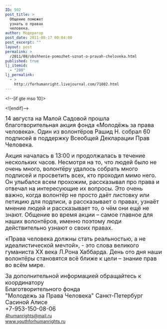 ```yaml
---
ID: 502
post_title: >
  Общение поможет
  узнать о правах
  человека.
author: Модератор
post_date: 2011-08-17 00:04:00
post_excerpt: ""
layout: post
permalink: >
  /2011/08/obshhenie-pomozhet-uznat-o-pravah-cheloveka.html
published: true
lj_itemid:
  - "280"
lj_permalink:
  - >
    http://forhumanright.livejournal.com/71802.html
---
```

<img align="left" src="http://cs5338.vk.com/u132145096/132409092/x_5b26039f.jpg" alt="" /><!--[if gte mso 9]><xml>
 <o:OfficeDocumentSettings>
  <o:RelyOnVML />
  <o:AllowPNG />
 </o:OfficeDocumentSettings>
</xml><![endif]--><!--[if gte mso 9]><xml>
 <w:WordDocument>
  <w:View>Normal</w:View>
  <w:Zoom>0</w:Zoom>
  <w:TrackMoves />
  <w:TrackFormatting />
  <w:PunctuationKerning />
  <w:ValidateAgainstSchemas />
  <w:SaveIfXMLInvalid>false</w:SaveIfXMLInvalid>
  <w:IgnoreMixedContent>false</w:IgnoreMixedContent>
  <w:AlwaysShowPlaceholderText>false</w:AlwaysShowPlaceholderText>
  <w:DoNotPromoteQF />
  <w:LidThemeOther>RU</w:LidThemeOther>
  <w:LidThemeAsian>X-NONE</w:LidThemeAsian>
  <w:LidThemeComplexScript>X-NONE</w:LidThemeComplexScript>
  <w:Compatibility>
   <w:BreakWrappedTables />
   <w:SnapToGridInCell />
   <w:WrapTextWithPunct />
   <w:UseAsianBreakRules />
   <w:DontGrowAutofit />
   <w:SplitPgBreakAndParaMark />
   <w:DontVertAlignCellWithSp />
   <w:DontBreakConstrainedForcedTables />
   <w:DontVertAlignInTxbx />
   <w:Word11KerningPairs />
   <w:CachedColBalance />
  </w:Compatibility>
  <m:mathPr>
   <m:mathFont m:val="Cambria Math" />
   <m:brkBin m:val="before" />
   <m:brkBinSub m:val="&#45;-" />
   <m:smallFrac m:val="off" />
   <m:dispDef />
   <m:lMargin m:val="0" />
   <m:rMargin m:val="0" />
   <m:defJc m:val="centerGroup" />
   <m:wrapIndent m:val="1440" />
   <m:intLim m:val="subSup" />
   <m:naryLim m:val="undOvr" />
  </m:mathPr></w:WordDocument>
</xml><![endif]--><!--[if gte mso 9]><xml>
 <w:LatentStyles DefLockedState="false" DefUnhideWhenUsed="true"
  DefSemiHidden="true" DefQFormat="false" DefPriority="99"
  LatentStyleCount="267">
  <w:LsdException Locked="false" Priority="0" SemiHidden="false"
   UnhideWhenUsed="false" QFormat="true" Name="Normal" />
  <w:LsdException Locked="false" Priority="9" SemiHidden="false"
   UnhideWhenUsed="false" QFormat="true" Name="heading 1" />
  <w:LsdException Locked="false" Priority="9" QFormat="true" Name="heading 2" />
  <w:LsdException Locked="false" Priority="9" QFormat="true" Name="heading 3" />
  <w:LsdException Locked="false" Priority="9" QFormat="true" Name="heading 4" />
  <w:LsdException Locked="false" Priority="9" QFormat="true" Name="heading 5" />
  <w:LsdException Locked="false" Priority="9" QFormat="true" Name="heading 6" />
  <w:LsdException Locked="false" Priority="9" QFormat="true" Name="heading 7" />
  <w:LsdException Locked="false" Priority="9" QFormat="true" Name="heading 8" />
  <w:LsdException Locked="false" Priority="9" QFormat="true" Name="heading 9" />
  <w:LsdException Locked="false" Priority="39" Name="toc 1" />
  <w:LsdException Locked="false" Priority="39" Name="toc 2" />
  <w:LsdException Locked="false" Priority="39" Name="toc 3" />
  <w:LsdException Locked="false" Priority="39" Name="toc 4" />
  <w:LsdException Locked="false" Priority="39" Name="toc 5" />
  <w:LsdException Locked="false" Priority="39" Name="toc 6" />
  <w:LsdException Locked="false" Priority="39" Name="toc 7" />
  <w:LsdException Locked="false" Priority="39" Name="toc 8" />
  <w:LsdException Locked="false" Priority="39" Name="toc 9" />
  <w:LsdException Locked="false" Priority="35" QFormat="true" Name="caption" />
  <w:LsdException Locked="false" Priority="10" SemiHidden="false"
   UnhideWhenUsed="false" QFormat="true" Name="Title" />
  <w:LsdException Locked="false" Priority="1" Name="Default Paragraph Font" />
  <w:LsdException Locked="false" Priority="11" SemiHidden="false"
   UnhideWhenUsed="false" QFormat="true" Name="Subtitle" />
  <w:LsdException Locked="false" Priority="22" SemiHidden="false"
   UnhideWhenUsed="false" QFormat="true" Name="Strong" />
  <w:LsdException Locked="false" Priority="20" SemiHidden="false"
   UnhideWhenUsed="false" QFormat="true" Name="Emphasis" />
  <w:LsdException Locked="false" Priority="59" SemiHidden="false"
   UnhideWhenUsed="false" Name="Table Grid" />
  <w:LsdException Locked="false" UnhideWhenUsed="false" Name="Placeholder Text" />
  <w:LsdException Locked="false" Priority="1" SemiHidden="false"
   UnhideWhenUsed="false" QFormat="true" Name="No Spacing" />
  <w:LsdException Locked="false" Priority="60" SemiHidden="false"
   UnhideWhenUsed="false" Name="Light Shading" />
  <w:LsdException Locked="false" Priority="61" SemiHidden="false"
   UnhideWhenUsed="false" Name="Light List" />
  <w:LsdException Locked="false" Priority="62" SemiHidden="false"
   UnhideWhenUsed="false" Name="Light Grid" />
  <w:LsdException Locked="false" Priority="63" SemiHidden="false"
   UnhideWhenUsed="false" Name="Medium Shading 1" />
  <w:LsdException Locked="false" Priority="64" SemiHidden="false"
   UnhideWhenUsed="false" Name="Medium Shading 2" />
  <w:LsdException Locked="false" Priority="65" SemiHidden="false"
   UnhideWhenUsed="false" Name="Medium List 1" />
  <w:LsdException Locked="false" Priority="66" SemiHidden="false"
   UnhideWhenUsed="false" Name="Medium List 2" />
  <w:LsdException Locked="false" Priority="67" SemiHidden="false"
   UnhideWhenUsed="false" Name="Medium Grid 1" />
  <w:LsdException Locked="false" Priority="68" SemiHidden="false"
   UnhideWhenUsed="false" Name="Medium Grid 2" />
  <w:LsdException Locked="false" Priority="69" SemiHidden="false"
   UnhideWhenUsed="false" Name="Medium Grid 3" />
  <w:LsdException Locked="false" Priority="70" SemiHidden="false"
   UnhideWhenUsed="false" Name="Dark List" />
  <w:LsdException Locked="false" Priority="71" SemiHidden="false"
   UnhideWhenUsed="false" Name="Colorful Shading" />
  <w:LsdException Locked="false" Priority="72" SemiHidden="false"
   UnhideWhenUsed="false" Name="Colorful List" />
  <w:LsdException Locked="false" Priority="73" SemiHidden="false"
   UnhideWhenUsed="false" Name="Colorful Grid" />
  <w:LsdException Locked="false" Priority="60" SemiHidden="false"
   UnhideWhenUsed="false" Name="Light Shading Accent 1" />
  <w:LsdException Locked="false" Priority="61" SemiHidden="false"
   UnhideWhenUsed="false" Name="Light List Accent 1" />
  <w:LsdException Locked="false" Priority="62" SemiHidden="false"
   UnhideWhenUsed="false" Name="Light Grid Accent 1" />
  <w:LsdException Locked="false" Priority="63" SemiHidden="false"
   UnhideWhenUsed="false" Name="Medium Shading 1 Accent 1" />
  <w:LsdException Locked="false" Priority="64" SemiHidden="false"
   UnhideWhenUsed="false" Name="Medium Shading 2 Accent 1" />
  <w:LsdException Locked="false" Priority="65" SemiHidden="false"
   UnhideWhenUsed="false" Name="Medium List 1 Accent 1" />
  <w:LsdException Locked="false" UnhideWhenUsed="false" Name="Revision" />
  <w:LsdException Locked="false" Priority="34" SemiHidden="false"
   UnhideWhenUsed="false" QFormat="true" Name="List Paragraph" />
  <w:LsdException Locked="false" Priority="29" SemiHidden="false"
   UnhideWhenUsed="false" QFormat="true" Name="Quote" />
  <w:LsdException Locked="false" Priority="30" SemiHidden="false"
   UnhideWhenUsed="false" QFormat="true" Name="Intense Quote" />
  <w:LsdException Locked="false" Priority="66" SemiHidden="false"
   UnhideWhenUsed="false" Name="Medium List 2 Accent 1" />
  <w:LsdException Locked="false" Priority="67" SemiHidden="false"
   UnhideWhenUsed="false" Name="Medium Grid 1 Accent 1" />
  <w:LsdException Locked="false" Priority="68" SemiHidden="false"
   UnhideWhenUsed="false" Name="Medium Grid 2 Accent 1" />
  <w:LsdException Locked="false" Priority="69" SemiHidden="false"
   UnhideWhenUsed="false" Name="Medium Grid 3 Accent 1" />
  <w:LsdException Locked="false" Priority="70" SemiHidden="false"
   UnhideWhenUsed="false" Name="Dark List Accent 1" />
  <w:LsdException Locked="false" Priority="71" SemiHidden="false"
   UnhideWhenUsed="false" Name="Colorful Shading Accent 1" />
  <w:LsdException Locked="false" Priority="72" SemiHidden="false"
   UnhideWhenUsed="false" Name="Colorful List Accent 1" />
  <w:LsdException Locked="false" Priority="73" SemiHidden="false"
   UnhideWhenUsed="false" Name="Colorful Grid Accent 1" />
  <w:LsdException Locked="false" Priority="60" SemiHidden="false"
   UnhideWhenUsed="false" Name="Light Shading Accent 2" />
  <w:LsdException Locked="false" Priority="61" SemiHidden="false"
   UnhideWhenUsed="false" Name="Light List Accent 2" />
  <w:LsdException Locked="false" Priority="62" SemiHidden="false"
   UnhideWhenUsed="false" Name="Light Grid Accent 2" />
  <w:LsdException Locked="false" Priority="63" SemiHidden="false"
   UnhideWhenUsed="false" Name="Medium Shading 1 Accent 2" />
  <w:LsdException Locked="false" Priority="64" SemiHidden="false"
   UnhideWhenUsed="false" Name="Medium Shading 2 Accent 2" />
  <w:LsdException Locked="false" Priority="65" SemiHidden="false"
   UnhideWhenUsed="false" Name="Medium List 1 Accent 2" />
  <w:LsdException Locked="false" Priority="66" SemiHidden="false"
   UnhideWhenUsed="false" Name="Medium List 2 Accent 2" />
  <w:LsdException Locked="false" Priority="67" SemiHidden="false"
   UnhideWhenUsed="false" Name="Medium Grid 1 Accent 2" />
  <w:LsdException Locked="false" Priority="68" SemiHidden="false"
   UnhideWhenUsed="false" Name="Medium Grid 2 Accent 2" />
  <w:LsdException Locked="false" Priority="69" SemiHidden="false"
   UnhideWhenUsed="false" Name="Medium Grid 3 Accent 2" />
  <w:LsdException Locked="false" Priority="70" SemiHidden="false"
   UnhideWhenUsed="false" Name="Dark List Accent 2" />
  <w:LsdException Locked="false" Priority="71" SemiHidden="false"
   UnhideWhenUsed="false" Name="Colorful Shading Accent 2" />
  <w:LsdException Locked="false" Priority="72" SemiHidden="false"
   UnhideWhenUsed="false" Name="Colorful List Accent 2" />
  <w:LsdException Locked="false" Priority="73" SemiHidden="false"
   UnhideWhenUsed="false" Name="Colorful Grid Accent 2" />
  <w:LsdException Locked="false" Priority="60" SemiHidden="false"
   UnhideWhenUsed="false" Name="Light Shading Accent 3" />
  <w:LsdException Locked="false" Priority="61" SemiHidden="false"
   UnhideWhenUsed="false" Name="Light List Accent 3" />
  <w:LsdException Locked="false" Priority="62" SemiHidden="false"
   UnhideWhenUsed="false" Name="Light Grid Accent 3" />
  <w:LsdException Locked="false" Priority="63" SemiHidden="false"
   UnhideWhenUsed="false" Name="Medium Shading 1 Accent 3" />
  <w:LsdException Locked="false" Priority="64" SemiHidden="false"
   UnhideWhenUsed="false" Name="Medium Shading 2 Accent 3" />
  <w:LsdException Locked="false" Priority="65" SemiHidden="false"
   UnhideWhenUsed="false" Name="Medium List 1 Accent 3" />
  <w:LsdException Locked="false" Priority="66" SemiHidden="false"
   UnhideWhenUsed="false" Name="Medium List 2 Accent 3" />
  <w:LsdException Locked="false" Priority="67" SemiHidden="false"
   UnhideWhenUsed="false" Name="Medium Grid 1 Accent 3" />
  <w:LsdException Locked="false" Priority="68" SemiHidden="false"
   UnhideWhenUsed="false" Name="Medium Grid 2 Accent 3" />
  <w:LsdException Locked="false" Priority="69" SemiHidden="false"
   UnhideWhenUsed="false" Name="Medium Grid 3 Accent 3" />
  <w:LsdException Locked="false" Priority="70" SemiHidden="false"
   UnhideWhenUsed="false" Name="Dark List Accent 3" />
  <w:LsdException Locked="false" Priority="71" SemiHidden="false"
   UnhideWhenUsed="false" Name="Colorful Shading Accent 3" />
  <w:LsdException Locked="false" Priority="72" SemiHidden="false"
   UnhideWhenUsed="false" Name="Colorful List Accent 3" />
  <w:LsdException Locked="false" Priority="73" SemiHidden="false"
   UnhideWhenUsed="false" Name="Colorful Grid Accent 3" />
  <w:LsdException Locked="false" Priority="60" SemiHidden="false"
   UnhideWhenUsed="false" Name="Light Shading Accent 4" />
  <w:LsdException Locked="false" Priority="61" SemiHidden="false"
   UnhideWhenUsed="false" Name="Light List Accent 4" />
  <w:LsdException Locked="false" Priority="62" SemiHidden="false"
   UnhideWhenUsed="false" Name="Light Grid Accent 4" />
  <w:LsdException Locked="false" Priority="63" SemiHidden="false"
   UnhideWhenUsed="false" Name="Medium Shading 1 Accent 4" />
  <w:LsdException Locked="false" Priority="64" SemiHidden="false"
   UnhideWhenUsed="false" Name="Medium Shading 2 Accent 4" />
  <w:LsdException Locked="false" Priority="65" SemiHidden="false"
   UnhideWhenUsed="false" Name="Medium List 1 Accent 4" />
  <w:LsdException Locked="false" Priority="66" SemiHidden="false"
   UnhideWhenUsed="false" Name="Medium List 2 Accent 4" />
  <w:LsdException Locked="false" Priority="67" SemiHidden="false"
   UnhideWhenUsed="false" Name="Medium Grid 1 Accent 4" />
  <w:LsdException Locked="false" Priority="68" SemiHidden="false"
   UnhideWhenUsed="false" Name="Medium Grid 2 Accent 4" />
  <w:LsdException Locked="false" Priority="69" SemiHidden="false"
   UnhideWhenUsed="false" Name="Medium Grid 3 Accent 4" />
  <w:LsdException Locked="false" Priority="70" SemiHidden="false"
   UnhideWhenUsed="false" Name="Dark List Accent 4" />
  <w:LsdException Locked="false" Priority="71" SemiHidden="false"
   UnhideWhenUsed="false" Name="Colorful Shading Accent 4" />
  <w:LsdException Locked="false" Priority="72" SemiHidden="false"
   UnhideWhenUsed="false" Name="Colorful List Accent 4" />
  <w:LsdException Locked="false" Priority="73" SemiHidden="false"
   UnhideWhenUsed="false" Name="Colorful Grid Accent 4" />
  <w:LsdException Locked="false" Priority="60" SemiHidden="false"
   UnhideWhenUsed="false" Name="Light Shading Accent 5" />
  <w:LsdException Locked="false" Priority="61" SemiHidden="false"
   UnhideWhenUsed="false" Name="Light List Accent 5" />
  <w:LsdException Locked="false" Priority="62" SemiHidden="false"
   UnhideWhenUsed="false" Name="Light Grid Accent 5" />
  <w:LsdException Locked="false" Priority="63" SemiHidden="false"
   UnhideWhenUsed="false" Name="Medium Shading 1 Accent 5" />
  <w:LsdException Locked="false" Priority="64" SemiHidden="false"
   UnhideWhenUsed="false" Name="Medium Shading 2 Accent 5" />
  <w:LsdException Locked="false" Priority="65" SemiHidden="false"
   UnhideWhenUsed="false" Name="Medium List 1 Accent 5" />
  <w:LsdException Locked="false" Priority="66" SemiHidden="false"
   UnhideWhenUsed="false" Name="Medium List 2 Accent 5" />
  <w:LsdException Locked="false" Priority="67" SemiHidden="false"
   UnhideWhenUsed="false" Name="Medium Grid 1 Accent 5" />
  <w:LsdException Locked="false" Priority="68" SemiHidden="false"
   UnhideWhenUsed="false" Name="Medium Grid 2 Accent 5" />
  <w:LsdException Locked="false" Priority="69" SemiHidden="false"
   UnhideWhenUsed="false" Name="Medium Grid 3 Accent 5" />
  <w:LsdException Locked="false" Priority="70" SemiHidden="false"
   UnhideWhenUsed="false" Name="Dark List Accent 5" />
  <w:LsdException Locked="false" Priority="71" SemiHidden="false"
   UnhideWhenUsed="false" Name="Colorful Shading Accent 5" />
  <w:LsdException Locked="false" Priority="72" SemiHidden="false"
   UnhideWhenUsed="false" Name="Colorful List Accent 5" />
  <w:LsdException Locked="false" Priority="73" SemiHidden="false"
   UnhideWhenUsed="false" Name="Colorful Grid Accent 5" />
  <w:LsdException Locked="false" Priority="60" SemiHidden="false"
   UnhideWhenUsed="false" Name="Light Shading Accent 6" />
  <w:LsdException Locked="false" Priority="61" SemiHidden="false"
   UnhideWhenUsed="false" Name="Light List Accent 6" />
  <w:LsdException Locked="false" Priority="62" SemiHidden="false"
   UnhideWhenUsed="false" Name="Light Grid Accent 6" />
  <w:LsdException Locked="false" Priority="63" SemiHidden="false"
   UnhideWhenUsed="false" Name="Medium Shading 1 Accent 6" />
  <w:LsdException Locked="false" Priority="64" SemiHidden="false"
   UnhideWhenUsed="false" Name="Medium Shading 2 Accent 6" />
  <w:LsdException Locked="false" Priority="65" SemiHidden="false"
   UnhideWhenUsed="false" Name="Medium List 1 Accent 6" />
  <w:LsdException Locked="false" Priority="66" SemiHidden="false"
   UnhideWhenUsed="false" Name="Medium List 2 Accent 6" />
  <w:LsdException Locked="false" Priority="67" SemiHidden="false"
   UnhideWhenUsed="false" Name="Medium Grid 1 Accent 6" />
  <w:LsdException Locked="false" Priority="68" SemiHidden="false"
   UnhideWhenUsed="false" Name="Medium Grid 2 Accent 6" />
  <w:LsdException Locked="false" Priority="69" SemiHidden="false"
   UnhideWhenUsed="false" Name="Medium Grid 3 Accent 6" />
  <w:LsdException Locked="false" Priority="70" SemiHidden="false"
   UnhideWhenUsed="false" Name="Dark List Accent 6" />
  <w:LsdException Locked="false" Priority="71" SemiHidden="false"
   UnhideWhenUsed="false" Name="Colorful Shading Accent 6" />
  <w:LsdException Locked="false" Priority="72" SemiHidden="false"
   UnhideWhenUsed="false" Name="Colorful List Accent 6" />
  <w:LsdException Locked="false" Priority="73" SemiHidden="false"
   UnhideWhenUsed="false" Name="Colorful Grid Accent 6" />
  <w:LsdException Locked="false" Priority="19" SemiHidden="false"
   UnhideWhenUsed="false" QFormat="true" Name="Subtle Emphasis" />
  <w:LsdException Locked="false" Priority="21" SemiHidden="false"
   UnhideWhenUsed="false" QFormat="true" Name="Intense Emphasis" />
  <w:LsdException Locked="false" Priority="31" SemiHidden="false"
   UnhideWhenUsed="false" QFormat="true" Name="Subtle Reference" />
  <w:LsdException Locked="false" Priority="32" SemiHidden="false"
   UnhideWhenUsed="false" QFormat="true" Name="Intense Reference" />
  <w:LsdException Locked="false" Priority="33" SemiHidden="false"
   UnhideWhenUsed="false" QFormat="true" Name="Book Title" />
  <w:LsdException Locked="false" Priority="37" Name="Bibliography" />
  <w:LsdException Locked="false" Priority="39" QFormat="true" Name="TOC Heading" />
 </w:LatentStyles>
</xml><![endif]--><!--[if gte mso 10]>
<style>
 /* Style Definitions */
 table.MsoNormalTable
	{mso-style-name:"Обычная таблица";
	mso-tstyle-rowband-size:0;
	mso-tstyle-colband-size:0;
	mso-style-noshow:yes;
	mso-style-priority:99;
	mso-style-qformat:yes;
	mso-style-parent:"";
	mso-padding-alt:0cm 5.4pt 0cm 5.4pt;
	mso-para-margin-top:0cm;
	mso-para-margin-right:0cm;
	mso-para-margin-bottom:10.0pt;
	mso-para-margin-left:0cm;
	line-height:115%;
	mso-pagination:widow-orphan;
	font-size:11.0pt;
	font-family:"Calibri","sans-serif";
	mso-ascii-font-family:Calibri;
	mso-ascii-theme-font:minor-latin;
	mso-fareast-font-family:"Times New Roman";
	mso-fareast-theme-font:minor-fareast;
	mso-hansi-font-family:Calibri;
	mso-hansi-theme-font:minor-latin;
	mso-bidi-font-family:"Times New Roman";
	mso-bidi-theme-font:minor-bidi;}
</style>
<![endif]-->  <p style="margin-bottom: 10.1pt;" class="western"><span style="font-size: 13.5pt;">14 августа на Малой Садовой прошла благотворительная акция фонда &laquo;Молодёжь за права человека&raquo;. Один из волонтёров Рашид Н. собрал 60 подписей в поддержку Всеобщей Декларации Прав Человека.</span></p>  <p style="margin-bottom: 10.1pt;" class="western"><span style="font-size: 13.5pt;">Акция началась в 13:00 и продолжалась в течение нескольких часов. Несмотря на то, что людей было не очень много, волонтёру удалось собрать много подписей и просветить всех, кто проходил мимо него. Он улыбался всем прохожим, рассказывал про права и отвечал на интересующие их вопросы. Это очень важно, когда волонтёр не просто даёт листовку или петицию для подписи, а рассказывает о правах, узнаёт мнение людей и рассказывает то, о чём они ещё не знают. Общение во время акции &ndash; самое главное для наших волонтёров, именно поэтому люди действительно узнают о своих правах.</span></p>  <p style="margin-bottom: 10.1pt;" class="western"><span style="font-size: 13.5pt;">&laquo;Права человека должны стать реальностью, а не идеалистической мечтой&raquo;, - это слова великого гуманиста ХХ века Л.Рона Хаббарда. День ото дня наши волонтёры становятся всё ближе к цели &ndash; знание прав во всём мире.</span></p>  <p style="margin-bottom: 10.1pt;" class="western"><span style="font-size: 13.5pt;">За дополнительной информацией обращайтесь к координатору<br /> Благотворительного фонда<br /> &quot;Молодежь за Права Человека&quot; Санкт-Петербург <br /> Сасиной Алисе <br /> +7-953-150-08-06 <br /> </span><a href="http://e.mail.ru/cgi-bin/sentmsg?compose&amp;To=4humanrights@mail.ru"><span style="font-size: 13.5pt;">4humanrights@mail.ru</span></a><span style="font-size: 13.5pt;"><br /> </span><a href="http://www.youthforhumanrights.ru/"><span style="font-size: 13.5pt;">www.youthforhumanrights.ru</span></a></p>
